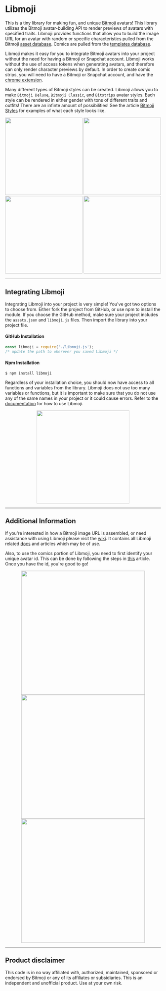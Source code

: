 # Libmoji
This is a tiny library for making fun, and unique [Bitmoji](https://www.bitmoji.com/) avatars! This library utilizes the Bitmoji avatar-building API to render previews of avatars with specified traits. Libmoji provides functions that allow you to build the image URL for an avatar with random or specific characteristics pulled from the Bitmoji [asset database](https://api.bitmoji.com/avatar-builder-v3/assets). Comics are pulled from the [templates database](https://api.bitmoji.com/content/templates).

Libmoji makes it easy for you to integrate Bitmoji avatars into your project without the need for having a Bitmoji or Snapchat account. Libmoji works without the use of access tokens when generating avatars, and therefore can only render character previews by default. In order to create comic strips, you will need to have a Bitmoji or Snapchat account, and have the [chrome extension](https://chrome.google.com/webstore/detail/bitmoji/bfgdeiadkckfbkeigkoncpdieiiefpig).

Many different types of Bitmoji styles can be created. Libmoji allows you to make `Bitmoji Deluxe`, `Bitmoji Classic`, and `Bitstrips` avatar styles. Each style can be rendered in either gender with tons of different traits and outfits! There are an infinte amount of possibilities! See the article [Bitmoji Styles](https://github.com/matthewnau/libmoji/wiki/Bitmoji-Styles) for examples of what each style looks like.

<p align="center">
<img height="250px" src="https://preview.bitmoji.com/avatar-builder-v3/preview/head?scale=3&gender=1&style=5&rotation=0&beard=2212&brow=1555&cheek_details=1356&ear=1423&eye=1614&eyelash=-1&eye_details=1352&face_lines=1366&glasses=2465&hair=1723&hat=2495&jaw=1400&mouth=2338&nose=1482&beard_tone=8678208&blush_tone=16754088&brow_tone=6772090&eyeshadow_tone=-1&hair_tone=8637550&hair_treatment_tone=10513945&lipstick_tone=16740668&pupil_tone=5793385&skin_tone=9657655&body=1&face_proportion=13&eye_spacing=0&eye_size=2&outfit=990491"/>
<img height="250px" src="https://preview.bitmoji.com/avatar-builder-v3/preview/head?scale=3&gender=2&style=5&rotation=0&brow=1588&cheek_details=-1&ear=1433&eye=1621&eyelash=2281&eye_details=1347&face_lines=1366&glasses=1370&hair=1337&hat=1376&jaw=1422&mouth=2342&nose=1532&blush_tone=16754890&brow_tone=95815&eyeshadow_tone=16749408&hair_tone=15656911&hair_treatment_tone=7903395&lipstick_tone=8716354&pupil_tone=11119494&skin_tone=12159077&body=7&breast=0&face_proportion=4&eye_spacing=2&eye_size=0&outfit=1017984" />
<img height="250px" src="https://preview.bitmoji.com/avatar-builder-v3/preview/head?scale=3&gender=1&style=5&rotation=0&beard=2321&brow=1555&cheek_details=1353&ear=1425&eye=1613&eyelash=2279&eye_details=1351&face_lines=-1&glasses=2478&hair=1301&hat=2525&jaw=1397&mouth=2339&nose=1455&beard_tone=2837035&blush_tone=14381385&brow_tone=2837035&eyeshadow_tone=14401699&hair_tone=15896242&hair_treatment_tone=8146223&lipstick_tone=16693913&pupil_tone=8404014&skin_tone=16301209&body=0&face_proportion=16&eye_spacing=1&eye_size=0&outfit=1018212" />
<img height="250px" src="https://preview.bitmoji.com/avatar-builder-v3/preview/head?scale=3&gender=2&style=5&rotation=0&brow=1596&cheek_details=1355&ear=1431&eye=1611&eyelash=2281&eye_details=1349&face_lines=1362&glasses=-1&hair=1698&hat=2557&jaw=1406&mouth=2340&nose=1647&blush_tone=11803937&brow_tone=9324909&eyeshadow_tone=12098752&hair_tone=65280&hair_treatment_tone=13735731&lipstick_tone=9849220&pupil_tone=11188685&skin_tone=3776963&body=7&breast=0&face_proportion=4&eye_spacing=2&eye_size=1&outfit=1017916" />
</p>

---

## Integrating Libmoji

Integrating Libmoji into your project is very simple! You've got two options to choose from. Either fork the project from GitHub, or use npm to install the module. If you choose the GitHub method, make sure your project includes the `assets.json` and `libmoji.js` files. Then import the library into your project file.

#### GitHub Installation
```JavaScript
const libmoji = require('./libmoji.js');
/* update the path to wherever you saved Libmoji */
```

#### Npm Installation
```Shell
$ npm install libmoji
```
Regardless of your installation choice, you should now have access to all functions and variables from the library. Libmoji does not use too many variables or functions, but it is important to make sure that you do not use any of the same names in your project or it could cause errors. Refer to the [documentation](https://github.com/matthewnau/libmoji/wiki/Libmoji-Docs) for how to use Libmoji.


<p align="center">
<img height="300px" src="https://render.bitstrips.com/v2/cpanel/eb1a2ea1-7c1f-4a92-abdb-e89cdc52edfd-be541d0a-5344-47a3-94ac-5e3912651ea5-v1.png?transparent=1&palette=1&scale=2"/>
</p>

---

## Additional Information

If you're interested in how a Bitmoji image URL is assembled, or need assistance with using Libmoji please visit the [wiki](https://github.com/matthewnau/libmoji/wiki). It contains all Libmoji related [docs](https://github.com/matthewnau/libmoji/wiki/Libmoji-Docs) and articles which may be of use.

Also, to use the comics portion of Libmoji, you need to first identify your unique avatar id. This can be done by following the steps in [this](https://github.com/matthewnau/libmoji/wiki/Finding-Your-ID) article. Once you have the id, you're good to go!

<p align="center">
<img height="400px" src="https://preview.bitmoji.com/avatar-builder-v3/preview/body?scale=3&gender=1&style=5&rotation=7&beard=1630&brow=1541&cheek_details=1354&ear=1425&eye=1622&eyelash=2279&eye_details=-1&face_lines=1366&glasses=2441&hair=1719&hat=2555&jaw=1392&mouth=2337&nose=1460&beard_tone=8935738&blush_tone=16299718&brow_tone=13816322&eyeshadow_tone=14725305&hair_tone=4788241&hair_treatment_tone=666890&lipstick_tone=8929692&pupil_tone=11188685&skin_tone=6240025&body=1&face_proportion=4&eye_spacing=1&eye_size=0&outfit=978521"/>
<img height="400px" src="https://preview.bitmoji.com/avatar-builder-v3/preview/fashion?scale=3&gender=1&style=5&rotation=0&beard=1664&brow=1544&cheek_details=1353&ear=1424&eye=1613&eyelash=-1&eye_details=1352&face_lines=1358&glasses=1370&hair=1326&hat=-1&jaw=1396&mouth=2339&nose=1465&beard_tone=9201721&blush_tone=10713178&brow_tone=9201721&eyeshadow_tone=2698284&hair_tone=15255700&hair_treatment_tone=666890&lipstick_tone=8359613&pupil_tone=7448799&skin_tone=12624259&body=2&face_proportion=16&eye_spacing=0&eye_size=1&outfit=1018081" />
<img height="400px" src="https://preview.bitmoji.com/avatar-builder-v3/preview/body?scale=3&gender=2&style=5&rotation=1&brow=1577&cheek_details=1357&ear=1433&eye=1612&eyelash=2280&eye_details=1351&face_lines=1363&glasses=-1&hair=1305&hat=2544&jaw=1413&mouth=2341&nose=1490&blush_tone=14381385&brow_tone=860998&eyeshadow_tone=15563944&hair_tone=7103070&hair_treatment_tone=15105803&lipstick_tone=3787661&pupil_tone=3307665&skin_tone=12881912&body=9&breast=3&face_proportion=1&eye_spacing=1&eye_size=0&outfit=1017967" />
</p>

---

## Product disclaimer

This code is in no way affiliated with, authorized, maintained, sponsored or endorsed by Bitmoji or any of its affiliates or subsidiaries. This is an independent and unofficial product. Use at your own risk.
